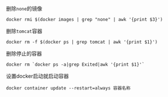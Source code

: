 删除`none`的镜像

```shell
docker rmi $(docker images | grep "none" | awk '{print $3}') 
```

删除`tomcat`容器

```shell
docker rm -f $(docker ps | grep tomcat | awk '{print $1}')
```

删除停止的容器

```shell
docker rm `docker ps -a|grep Exited|awk '{print $1}'`
```

设置docker启动就启动容器

```shell
docker container update --restart=always 容器名称
```

